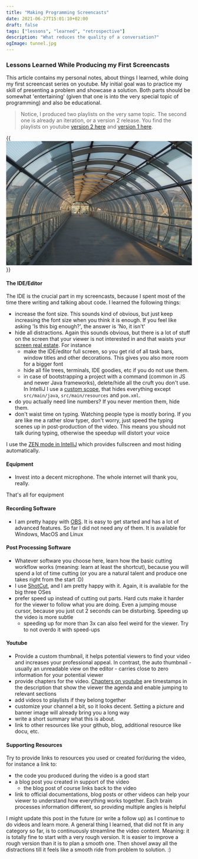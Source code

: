 ```yaml
---
title: "Making Programming Screencasts"
date: 2021-06-27T15:01:10+02:00
draft: false
tags: ["lessons", "learned", "retrospective"]
description: "What reduces the quality of a conversation?"
ogImage: tunnel.jpg
---
```


### Lessons Learned While Producing my First Screencasts

This article contains my personal notes, about things I learned, while doing my first screencast series on youtube. My initial goal was to practice my skill of presenting a problem and showcase a solution. Both parts should be somewhat 'entertaining' (given that one is into the very special topic of programming) and also be educational.

> Notice, I produced two playlists on the very same topic. The second one is already an iteration, or a version 2 release. You find the playlists on youtube [version 2 here](https://www.youtube.com/watch?v=CY4Xqy2DQog&list=PLxkAEgr9RgPe7e5EhdPpaGP21M0F5ExpO) and [version 1 here](https://www.youtube.com/watch?v=CY4Xqy2DQog&list=PLxkAEgr9RgPc6WBfOZqxZeoq357f7FfPP).

{{<img src="tunnel.jpg" alt="a wild bird" loading="lazy">}}

#### The IDE/Editor

The IDE is the crucial part in my screencasts, because I spent most of the time there writing and talking about code. I learned the following things:

- increase the font size. This sounds kind of obvious, but just keep increasing the font size when you think it is enough. If you feel like asking 'Is this big enough?', the answer is 'No, it isn't'
- hide all distractions. Again this sounds obvious, but there is a lot of stuff on the screen that your viewer is not interested in and that waists your [screen real estate](https://youtu.be/bFcaO1pXzws?t=695). For instance
  - make the IDE/editor full screen, so you get rid of all task bars, window titles and other decorations. This gives you also more room for a bigger font
  - hide all file trees, terminals, IDE goodies, etc if you do not use them. 
  - in case of bootstrapping a project with a command (common in JS and newer Java frameworks), delete/hide all the cruft you don't use. In IntelliJ I use a [custom scope](https://www.jetbrains.com/help/idea/settings-scopes.html), that hides everything except `src/main/java`, `src/main/resources` and `pom.xml`.
- do you actually need line numbers? If you never mention them, hide them.
- don't waist time on typing. Watching people type is mostly boring. If you are like me a rather slow typer, don't worry, just speed the typing scenes up in post-production of the video. This means you should not talk during typing, otherwise the speedup will distort your voice

I use the [ZEN mode in IntelliJ](https://blog.jetbrains.com/idea/2020/01/intellij-idea-2020-1-eap-2/#zen_mode) which provides fullscreen and most hiding automatically.

#### Equipment

- Invest into a decent microphone. The whole internet will thank you, really.

That's all for equipment

#### Recording Software

- I am pretty happy with [OBS](https://obsproject.com). It is easy to get started and has a lot of advanced features. So far I did not need any of them. It is available for Windows, MacOS and Linux

#### Post Processing Software

- Whatever software you choose here, learn how the basic cutting workflow works (meaning: learn at least the shortcut), because you will spend a lot of time cutting (or you are a natural talent and produce one takes right from the start :D)
- I use [ShotCut](https://shotcut.org), and I am pretty happy with it. Again, it is available for the big three OSes
- prefer speed up instead of cutting out parts. Hard cuts make it harder for the viewer to follow what you are doing. Even a jumping mouse cursor, because you just cut 2 seconds can be disturbing. Speeding up the video is more subtle
  - speeding up for more than 3x can also feel weird for the viewer. Try to not overdo it with speed-ups

#### Youtube

- Provide a custom thumbnail, it helps potential viewers to find your video and increases your professional appeal. In contrast, the auto thumbnail - usually an unreadable view on the editor - carries close to zero information for your potential viewer
- provide chapters for the video. [Chapters on youtube](https://support.google.com/youtube/answer/9884579?hl=en) are timestamps in the description that show the viewer the agenda and enable jumping to relevant sections
- add videos to playlists if they belong together
- customize your channel a bit, so it looks decent. Setting a picture and banner image will already bring you a long way
- write a short summary what this is about. 
- link to other resources like your github, blog, additional resource like docu, etc.

#### Supporting Resources

Try to provide links to resources you used or created for/during the video, for instance a link to:
- the code you produced during the video is a good start
- a blog post you created in support of the video
  - the blog post of course links back to the video
- link to official documentations, blog posts or other videos can help your viewer to understand how everything works together. Each brain processes information different, so providing multiple angles is helpful

I might update this post in the future (or write a follow up) as I continue to do videos and learn more. A general thing I learned, that did not fit in any category so far, is to continuously streamline the video content. Meaning: it is totally fine to start with a very rough version. It is easier to improve a rough version than it is to plan a smooth one. Then shovel away all the distractions till it feels like a smooth ride from problem to solution. :)